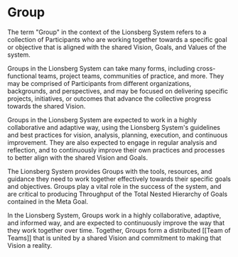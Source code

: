 # Group

The term "Group" in the context of the Lionsberg System refers to a collection of Participants who are working together towards a specific goal or objective that is aligned with the shared Vision, Goals, and Values of the system.

Groups in the Lionsberg System can take many forms, including cross-functional teams, project teams, communities of practice, and more. They may be comprised of Participants from different organizations, backgrounds, and perspectives, and may be focused on delivering specific projects, initiatives, or outcomes that advance the collective progress towards the shared Vision.

Groups in the Lionsberg System are expected to work in a highly collaborative and adaptive way, using the Lionsberg System's guidelines and best practices for vision, analysis, planning, execution, and continuous improvement. They are also expected to engage in regular analysis and reflection, and to continuously improve their own practices and processes to better align with the shared Vision and Goals.

The Lionsberg System provides Groups with the tools, resources, and guidance they need to work together effectively towards their specific goals and objectives. Groups play a vital role in the success of the system, and are critical to producing Throughput of the Total Nested Hierarchy of Goals contained in the Meta Goal.

In the Lionsberg System, Groups work in a highly collaborative, adaptive, and informed way, and are expected to continuously improve the way that they work together over time. Together, Groups form a distributed [[Team of Teams]] that is united by a shared Vision and commitment to making that Vision a reality.